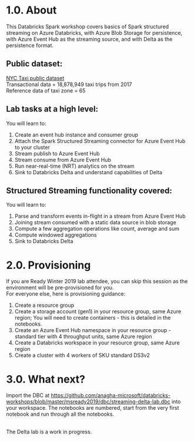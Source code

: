 # 1.0. About
This Databricks Spark workshop covers basics of Spark structured streaming on Azure Databricks, with Azure Blob Storage for persistence, with Azure Event Hub as the streaming source, and with Delta as the persistence format. 

## Public dataset:
[NYC Taxi public dataset](http://www.nyc.gov/html/tlc/html/about/trip_record_data.shtml)<br>
Transactional data = 18,878,949 taxi trips from 2017<br>
Reference data of taxi zone = 65 <br>

## Lab tasks at a high level:
You will learn to:<br>
1.  Create an event hub instance and consumer group
2.  Attach the Spark Structured Streaming connector for Azure Event Hub to your cluster<br>
3.  Stream publish to Azure Event Hub<br>
4.  Stream consume from Azure Event Hub<br>
5.  Run near-real-time (NRT) analytics on the stream<br>
6.  Sink to Databricks Delta and understand capabilities of Delta<br>

## Structured Streaming functionality covered:
You will learn to:<br>
1.  Parse and transform events in-flight in a stream from Azure Event Hub
2.  Joining stream consumed with a static data source in blob storage<br>
3.  Compute a few aggregation operations like count, average and sum<br>
4.  Compute windowed aggregations<br>
5.  Sink to Databricks Delta<br>

# 2.0. Provisioning
If you are Ready Winter 2019 lab attendee, you can skip this session as the environment will be pre-provisioned for you.<br>
For everyone else, here is provisioning guidance:<br>
1. Create a resource group
2. Create a storage account (gen1) in your resource group, same Azure region; You will need to create containers - this is detailed in the notebooks.
3. Create an Azure Event Hub namespace in your resource group - standard tier with 4 throughput units, same Azure region
4. Create a Databricks workspace in your resource group, same Azure region
5. Create a cluster with 4 workers of SKU standard DS3v2

# 3.0. What next?
Import the DBC at https://github.com/anagha-microsoft/databricks-workshops/blob/master/msready2019/dbc/streaming-delta-lab.dbc into your workspace.  The notebooks are numbered, start from the very first notebook and run through all the notebooks.

<br>The Delta lab is a work in progress.
